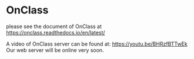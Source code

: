 # OnClass
please see the document of OnClass at https://onclass.readthedocs.io/en/latest/

A video of OnClass server can be found at: https://youtu.be/BHRzfBTTwEk
Our web server will be online very soon.
